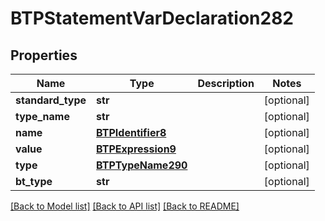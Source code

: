 # BTPStatementVarDeclaration282

## Properties
Name | Type | Description | Notes
------------ | ------------- | ------------- | -------------
**standard_type** | **str** |  | [optional] 
**type_name** | **str** |  | [optional] 
**name** | [**BTPIdentifier8**](BTPIdentifier8.md) |  | [optional] 
**value** | [**BTPExpression9**](BTPExpression9.md) |  | [optional] 
**type** | [**BTPTypeName290**](BTPTypeName290.md) |  | [optional] 
**bt_type** | **str** |  | [optional] 

[[Back to Model list]](../README.md#documentation-for-models) [[Back to API list]](../README.md#documentation-for-api-endpoints) [[Back to README]](../README.md)


